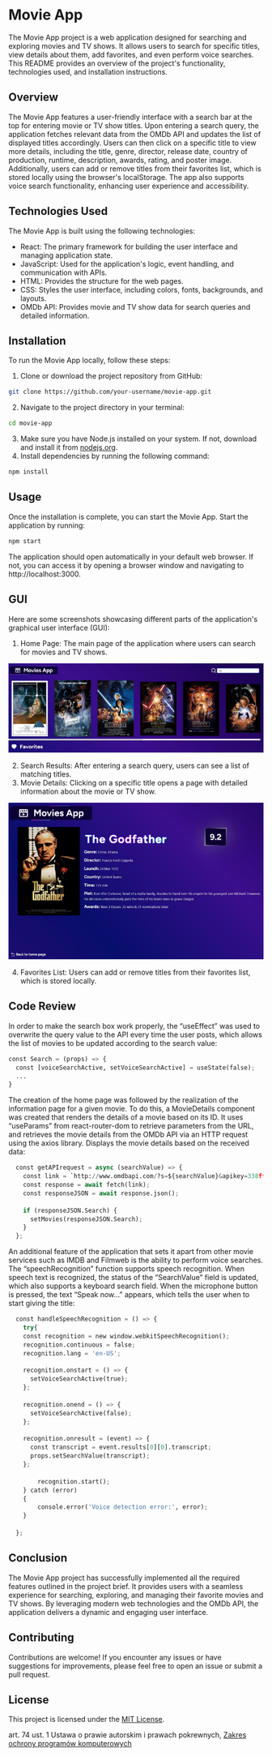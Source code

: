# Movie App
The Movie App project is a web application designed for searching and exploring movies and TV shows. It allows users to search for specific titles, view details about them, add favorites, and even perform voice searches. This README provides an overview of the project's functionality, technologies used, and installation instructions.

## Overview
The Movie App features a user-friendly interface with a search bar at the top for entering movie or TV show titles. Upon entering a search query, the application fetches relevant data from the OMDb API and updates the list of displayed titles accordingly. Users can then click on a specific title to view more details, including the title, genre, director, release date, country of production, runtime, description, awards, rating, and poster image. Additionally, users can add or remove titles from their favorites list, which is stored locally using the browser's localStorage. The app also supports voice search functionality, enhancing user experience and accessibility.

## Technologies Used
The Movie App is built using the following technologies:
- React: The primary framework for building the user interface and managing application state.
- JavaScript: Used for the application's logic, event handling, and communication with APIs.
- HTML: Provides the structure for the web pages.
- CSS: Styles the user interface, including colors, fonts, backgrounds, and layouts.
- OMDb API: Provides movie and TV show data for search queries and detailed information.

## Installation
To run the Movie App locally, follow these steps:

1. Clone or download the project repository from GitHub:
```bash
git clone https://github.com/your-username/movie-app.git
```
2. Navigate to the project directory in your terminal:
```bash
cd movie-app
```
3. Make sure you have Node.js installed on your system. If not, download and install it from [nodejs.org](https://nodejs.org/en).
4. Install dependencies by running the following command:
```bash
npm install
```

## Usage
Once the installation is complete, you can start the Movie App. Start the application by running:

```bash
npm start
```

The application should open automatically in your default web browser. If not, you can access it by opening a browser window and navigating to http://localhost:3000.


## GUI
Here are some screenshots showcasing different parts of the application's graphical user interface (GUI):

1. Home Page: The main page of the application where users can search for movies and TV shows.
<p align="center"><img src="https://github.com/p4trykk/Movie_App/blob/main/zdj/mainScreen.png"></p>

2. Search Results: After entering a search query, users can see a list of matching titles.
3. Movie Details: Clicking on a specific title opens a page with detailed information about the movie or TV show.
 
<p align="center"><img src="https://github.com/p4trykk/Movie_App/blob/main/zdj/details_screen.png"></p>

4. Favorites List: Users can add or remove titles from their favorites list, which is stored locally.

## Code Review
In order to make the search box work properly, the “useEffect” was used to overwrite the query value to the API every time the user posts, which allows the list of movies to be updated according to the search value:
```python
const Search = (props) => {
  const [voiceSearchActive, setVoiceSearchActive] = useState(false);
  ...
}  
```
The creation of the home page was followed by the realization of the information page for a given movie. To do this, a MovieDetails component was created that renders the details of a movie based on its ID. It uses “useParams” from react-router-dom to retrieve parameters from the URL, and retrieves the movie details from the OMDb API via an HTTP request using the axios library. Displays the movie details based on the received data:

```python
  const getAPIrequest = async (searchValue) => {
    const link = `http://www.omdbapi.com/?s=${searchValue}&apikey=338ff081`;
    const response = await fetch(link);
    const responseJSON = await response.json();

    if (responseJSON.Search) {
      setMovies(responseJSON.Search);
    }
  };
```

An additional feature of the application that sets it apart from other movie services such as IMDB and Filmweb is the ability to perform voice searches. The “speechRecognition” function supports speech recognition. When speech text is recognized, the status of the “SearchValue” field is updated, which also supports a keyboard search field. When the microphone button is pressed, the text “Speak now...” appears, which tells the user when to start giving the title:


```python
  const handleSpeechRecognition = () => {
	try{
    const recognition = new window.webkitSpeechRecognition();
    recognition.continuous = false;
    recognition.lang = 'en-US';

    recognition.onstart = () => {
      setVoiceSearchActive(true);
    };

    recognition.onend = () => {
      setVoiceSearchActive(false);
    };

    recognition.onresult = (event) => {
      const transcript = event.results[0][0].transcript;
      props.setSearchValue(transcript);
    };
	
		recognition.start();
	} catch (error)
	{
		console.error('Voice detection error:', error);
	}

  };
```

## Conclusion
The Movie App project has successfully implemented all the required features outlined in the project brief. It provides users with a seamless experience for searching, exploring, and managing their favorite movies and TV shows. By leveraging modern web technologies and the OMDb API, the application delivers a dynamic and engaging user interface.

## Contributing

Contributions are welcome! If you encounter any issues or have suggestions for improvements, please feel free to open an issue or submit a pull request.

## License

This project is licensed under the [MIT License](https://www.mit.edu/~amini/LICENSE.md).

art. 74 ust. 1 Ustawa o prawie autorskim i prawach pokrewnych, [Zakres ochrony programów komputerowych](https://lexlege.pl/ustawa-o-prawie-autorskim-i-prawach-pokrewnych/art-74/)



















